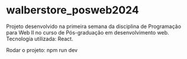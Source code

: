 # walberstore_posweb2024
Projeto desenvolvido na primeira semana da disciplina de Programação para Web II no curso de Pós-graduação em desenvolvimento web. Tecnologia utilizada: React.

Rodar o projeto: npm run dev